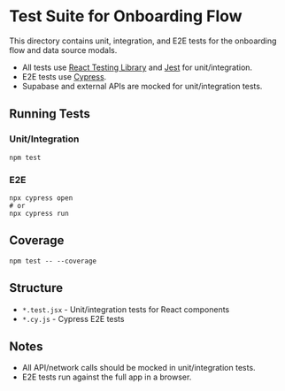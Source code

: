 # Test Suite for Onboarding Flow

This directory contains unit, integration, and E2E tests for the onboarding flow and data source modals.

- All tests use [React Testing Library](https://testing-library.com/docs/react-testing-library/intro/) and [Jest](https://jestjs.io/) for unit/integration.
- E2E tests use [Cypress](https://www.cypress.io/).
- Supabase and external APIs are mocked for unit/integration tests.

## Running Tests

### Unit/Integration

```
npm test
```

### E2E

```
npx cypress open
# or
npx cypress run
```

## Coverage

```
npm test -- --coverage
```

## Structure

- `*.test.jsx` - Unit/integration tests for React components
- `*.cy.js` - Cypress E2E tests

## Notes

- All API/network calls should be mocked in unit/integration tests.
- E2E tests run against the full app in a browser.
